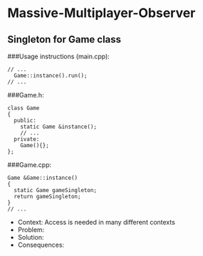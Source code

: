 # Massive-Multiplayer-Observer

## Singleton for Game class

###Usage instructions (main.cpp):
```
// ...
  Game::instance().run();
// ...
```

###Game.h:
```
class Game
{
  public:
    static Game &instance();
    // ...
  private:
    Game(){};
};
```

###Game.cpp:
```
Game &Game::instance()
{
  static Game gameSingleton;
  return gameSingleton;
}
// ...
```

* Context: Access is needed in many different contexts
* Problem: 
* Solution:
* Consequences:
